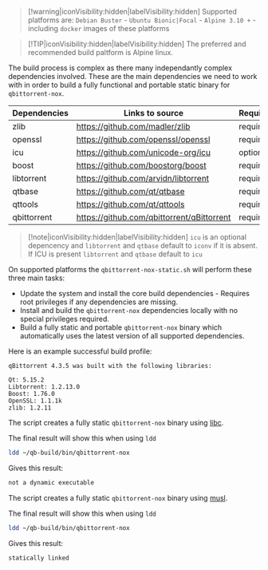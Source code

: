 > [!warning|iconVisibility:hidden|labelVisibility:hidden]
> Supported platforms are: `Debian Buster` - `Ubuntu Bionic|Focal` - `Alpine 3.10 +` - including `docker` images of these platforms

> [!TIP|iconVisibility:hidden|labelVisibility:hidden] The preferred and recommended build paltform is Alpine linux.

The build process is complex as there many independantly complex dependencies involved. These are the main dependencies we need to work with in order to build a fully functional and portable static binary for `qbittorrent-nox`.

| Dependencies | Links to source                              | Requirements |
| ------------ | -------------------------------------------- | ------------ |
| zlib         | <https://github.com/madler/zlib>             | required     |
| openssl      | <https://github.com/openssl/openssl>         | required     |
| icu          | <https://github.com/unicode-org/icu>         | optional     |
| boost        | <https://github.com/boostorg/boost>          | required     |
| libtorrent   | <https://github.com/arvidn/libtorrent>       | required     |
| qtbase       | <https://github.com/qt/qtbase>               | required     |
| qttools      | <https://github.com/qt/qttools>              | required     |
| qbittorrent  | <https://github.com/qbittorrent/qBittorrent> | required     |

> [!note|iconVisibility:hidden|labelVisibility:hidden]
> `icu` is an optional depencency and `libtorrent` and `qtbase` default to `iconv` if it is absent. If ICU is present `libtorrent` and `qtbase` default to `icu`

On supported platforms the `qbittorrent-nox-static.sh` will perform these three main tasks:

-  Update the system and install the core build dependencies - Requires root privileges if any dependencies are missing.
-  Install and build the `qbittorrent-nox` dependencies locally with no special privileges required.
-  Build a fully static and portable `qbittorrent-nox` binary which automatically uses the latest version of all supported dependencies.

Here is an example successful build profile:

```none
qBittorrent 4.3.5 was built with the following libraries:

Qt: 5.15.2
Libtorrent: 1.2.13.0
Boost: 1.76.0
OpenSSL: 1.1.1k
zlib: 1.2.11
```

<!-- tabs:start -->

<!-- tab: Debian and Ubuntu Linux -->

The script creates a fully static `qbittorrent-nox` binary using [libc](https://www.gnu.org/software/libc/).

The final result will show this when using `ldd`

```bash
ldd ~/qb-build/bin/qbittorrent-nox
```

Gives this result:

```bash
not a dynamic executable
```

<!-- tab:Alpine Linux -->

The script creates a fully static `qbittorrent-nox` binary using [musl](https://wiki.musl-libc.org/).

The final result will show this when using `ldd`

```bash
ldd ~/qb-build/bin/qbittorrent-nox
```

Gives this result:

```bash
statically linked
```

<!-- tabs:end -->
